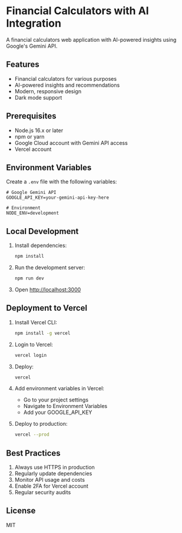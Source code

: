 # Financial Calculators with AI Integration

A financial calculators web application with AI-powered insights using Google's Gemini API.

## Features

- Financial calculators for various purposes
- AI-powered insights and recommendations
- Modern, responsive design
- Dark mode support

## Prerequisites

- Node.js 16.x or later
- npm or yarn
- Google Cloud account with Gemini API access
- Vercel account

## Environment Variables

Create a `.env` file with the following variables:

```env
# Google Gemini API
GOOGLE_API_KEY=your-gemini-api-key-here

# Environment
NODE_ENV=development
```

## Local Development

1. Install dependencies:
   ```bash
   npm install
   ```

2. Run the development server:
   ```bash
   npm run dev
   ```

3. Open [http://localhost:3000](http://localhost:3000)

## Deployment to Vercel

1. Install Vercel CLI:
   ```bash
   npm install -g vercel
   ```

2. Login to Vercel:
   ```bash
   vercel login
   ```

3. Deploy:
   ```bash
   vercel
   ```

4. Add environment variables in Vercel:
   - Go to your project settings
   - Navigate to Environment Variables
   - Add your GOOGLE_API_KEY

5. Deploy to production:
   ```bash
   vercel --prod
   ```

## Best Practices

1. Always use HTTPS in production
2. Regularly update dependencies
3. Monitor API usage and costs
4. Enable 2FA for Vercel account
5. Regular security audits

## License

MIT